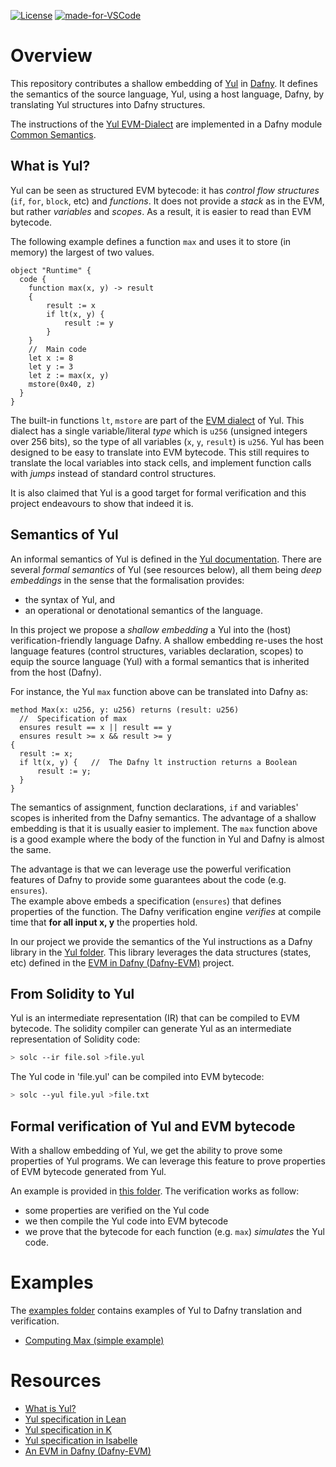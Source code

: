 [![License](https://img.shields.io/badge/License-Apache%202.0-orange.svg)](https://opensource.org/licenses/Apache-2.0)
[![made-for-VSCode](https://img.shields.io/badge/Made%20for-VSCode-1f42ff.svg)](https://code.visualstudio.com/)

# Overview

This repository contributes a shallow embedding of [Yul](https://docs.soliditylang.org/en/latest/yul.html) in [Dafny](https://github.com/dafny-lang/dafny).
It defines the semantics of the source language, Yul, using a host language, Dafny, by translating Yul structures into Dafny structures.

The instructions of the [Yul EVM-Dialect](https://docs.soliditylang.org/en/latest/yul.html#evm-dialect) are implemented in a Dafny module [Common Semantics](./src/dafny/Yul/CommonSem.dfy).

## What is Yul?

Yul can be seen as structured EVM bytecode: it has _control flow structures_ (`if`, `for`, `block`, etc) and _functions_.
It does not provide a _stack_ as in the EVM, but rather _variables_ and _scopes_.
As a result, it is easier to read than EVM bytecode.

The following example defines a function `max` and uses it to store (in memory) the largest of two values. 

```solidity
object "Runtime" {
  code {
    function max(x, y) -> result 
    {
        result := x
        if lt(x, y) {
            result := y 
        } 
    }
    //  Main code
    let x := 8
    let y := 3
    let z := max(x, y)
    mstore(0x40, z)
  }
}
```

The built-in functions `lt`, `mstore` are part of the [EVM dialect](https://docs.soliditylang.org/en/latest/yul.html#evm-dialect) of Yul.
This dialect has a single variable/literal _type_ which is `u256` (unsigned integers over 256 bits), so the type of all variables (`x`, `y`, `result`) is `u256`.
Yul has been designed to be easy to translate into EVM bytecode.
This still requires to translate the local variables into stack cells, and implement function calls with _jumps_ instead of standard control structures.

It is also claimed that Yul is a good target for formal verification and this project endeavours to show that indeed it is.

## Semantics of Yul

An informal semantics of Yul is defined in the [Yul documentation](https://docs.soliditylang.org/en/latest/yul.html#formal-specification).
There are several _formal semantics_ of Yul (see resources below), all them being _deep embeddings_ in the sense that the formalisation provides:
- the syntax of Yul, and
- an operational or denotational semantics of the language.

In this project we propose a _shallow embedding_ a Yul into the (host) verification-friendly language Dafny.
A shallow embedding re-uses the host language features (control structures, variables declaration, scopes) to equip the source language (Yul) with a formal 
semantics that is inherited from the host (Dafny).

For instance, the Yul `max` function above can be translated into Dafny as:

```dafny
method Max(x: u256, y: u256) returns (result: u256)
  //  Specification of max
  ensures result == x || result == y
  ensures result >= x && result >= y
{
  result := x;        
  if lt(x, y) {   //  The Dafny lt instruction returns a Boolean
      result := y;
  }
}
```
The semantics of assignment, function declarations, `if` and variables' scopes is inherited from the Dafny semantics.
The advantage of a shallow embedding is that it is usually easier to implement.
The `max` function above is a good example where the body of the function in Yul and Dafny is almost the same.

The advantage is that we can leverage use the powerful verification features of Dafny to provide some guarantees about the code (e.g. `ensures`).  
The example above embeds a specification (`ensures`) that defines properties of the function. The Dafny verification engine _verifies_ at compile time that **for all input x, y** the properties hold. 

In our project we provide the semantics of the Yul instructions as a Dafny library in the [Yul folder](./src/dafny/Yul/).
This library leverages the data structures (states, etc) defined in the [EVM in Dafny (Dafny-EVM)](https://github.com/Consensys/evm-dafny) project.

## From Solidity to Yul

Yul is an intermediate representation (IR) that can be compiled to EVM bytecode.
The solidity compiler can generate Yul as an intermediate representation of Solidity code:

```zsh
> solc --ir file.sol >file.yul
```

The Yul code in 'file.yul' can be compiled into EVM bytecode:
```zsh
> solc --yul file.yul >file.txt
```

## Formal verification of Yul and EVM bytecode

With a shallow embedding of Yul, we get the ability to prove some properties of Yul programs.
We can leverage this feature to prove properties of EVM bytecode generated from Yul.


An example is provided in [this folder](src/dafny/yul-bytecode-verif/max).
The verification works as follow:

- some properties are verified on the Yul code
- we then compile the Yul code into EVM bytecode
- we prove that the bytecode for each function (e.g. `max`) _simulates_ the Yul code.

# Examples

The [examples folder](src/dafny/yul-verif-examples) contains examples of Yul to Dafny translation and verification.

- [Computing Max (simple example)](./src/dafny/yul-verif-examples/max/README.md)
# Resources

- [What is Yul?](https://www.quicknode.com/guides/ethereum-development/smart-contracts/what-is-yul)
- [Yul specification in Lean](https://github.com/NethermindEth/Yul-Specification)
- [Yul specification in K](https://github.com/ethereum/Yul-K/tree/master)
- [Yul specification in Isabelle](https://github.com/mmalvarez/Yul-Isabelle)
- [An EVM in Dafny (Dafny-EVM)](https://github.com/Consensys/evm-dafny)